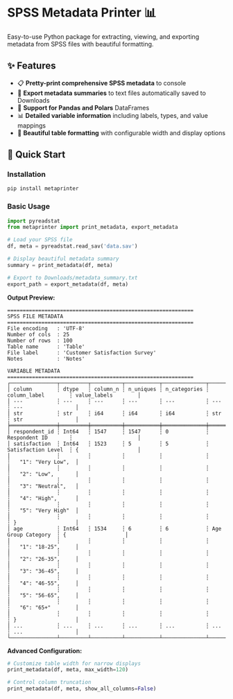 # SPSS Metadata Printer 📊

Easy-to-use Python package for extracting, viewing, and exporting metadata from SPSS files with beautiful formatting.

## ✨ Features

- 📋 **Pretty-print comprehensive SPSS metadata** to console
- 💾 **Export metadata summaries** to text files automatically saved to Downloads
- 🔄 **Support for Pandas and Polars** DataFrames
- 📊 **Detailed variable information** including labels, types, and value mappings
- 🎨 **Beautiful table formatting** with configurable width and display options

## 🚀 Quick Start

### Installation

```bash
pip install metaprinter
```

### Basic Usage

```python
import pyreadstat
from metaprinter import print_metadata, export_metadata

# Load your SPSS file
df, meta = pyreadstat.read_sav('data.sav')

# Display beautiful metadata summary
summary = print_metadata(df, meta)

# Export to Downloads/metadata_summary.txt
export_path = export_metadata(df, meta)
```

**Output Preview:**
```
============================================================
SPSS FILE METADATA
============================================================
File encoding   : 'UTF-8'
Number of cols  : 25
Number of rows  : 100
Table name      : 'Table'
File label      : 'Customer Satisfaction Survey'
Notes           : 'Notes'

VARIABLE METADATA
============================================================
┌───────────────┬─────────┬──────────┬───────────┬──────────────┬─────────────────────┬─────────────────────┐
│ column        ┆ dtype   ┆ column_n ┆ n_uniques ┆ n_categories ┆ column_label        ┆ value_labels        │
│ ---           ┆ ---     ┆ ---      ┆ ---       ┆ ---          ┆ ---                 ┆ ---                 │
│ str           ┆ str     ┆ i64      ┆ i64       ┆ i64          ┆ str                 ┆ str                 │
╞═══════════════╪═════════╪══════════╪═══════════╪══════════════╪═════════════════════╪═════════════════════╡
│ respondent_id ┆ Int64   ┆ 1547     ┆ 1547      ┆ 0            ┆ Respondent ID       ┆                     │
│ satisfaction  ┆ Int64   ┆ 1523     ┆ 5         ┆ 5            ┆ Satisfaction Level  ┆ {                   │
│               ┆         ┆          ┆           ┆              ┆                     ┆   "1": "Very Low",  │
│               ┆         ┆          ┆           ┆              ┆                     ┆   "2": "Low",       │
│               ┆         ┆          ┆           ┆              ┆                     ┆   "3": "Neutral",   │
│               ┆         ┆          ┆           ┆              ┆                     ┆   "4": "High",      │
│               ┆         ┆          ┆           ┆              ┆                     ┆   "5": "Very High"  │
│               ┆         ┆          ┆           ┆              ┆                     ┆ }                   │
│ age           ┆ Int64   ┆ 1534     ┆ 6         ┆ 6            ┆ Age Group Category  ┆ {                   │
│               ┆         ┆          ┆           ┆              ┆                     ┆   "1": "18-25",     │
│               ┆         ┆          ┆           ┆              ┆                     ┆   "2": "26-35",     │
│               ┆         ┆          ┆           ┆              ┆                     ┆   "3": "36-45",     │
│               ┆         ┆          ┆           ┆              ┆                     ┆   "4": "46-55",     │
│               ┆         ┆          ┆           ┆              ┆                     ┆   "5": "56-65",     │
│               ┆         ┆          ┆           ┆              ┆                     ┆   "6": "65+"        │
│               ┆         ┆          ┆           ┆              ┆                     ┆ }                   │
│ ...           ┆ ...     ┆ ...      ┆ ...       ┆ ...          ┆ ...                 ┆ ...                 │
└───────────────┴─────────┴──────────┴───────────┴──────────────┴─────────────────────┴─────────────────────┘
```

**Advanced Configuration:**

```python
# Customize table width for narrow displays
print_metadata(df, meta, max_width=120)

# Control column truncation
print_metadata(df, meta, show_all_columns=False)
```